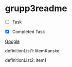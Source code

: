 # grupp3readme

- [ ] Task
- [x] Completed Task


[Google](http://google.com)


definitionList1: litemKanske


definitionList2: item1



